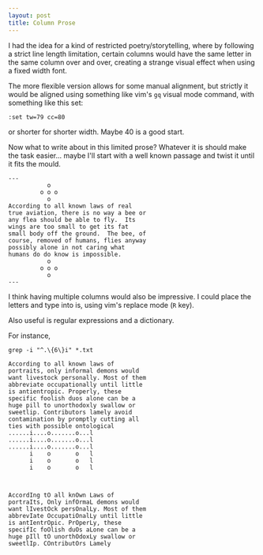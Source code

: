 ```yaml
---
layout: post
title: Column Prose
---
```


I had the idea for a kind of restricted
poetry/storytelling, where by
following a strict line length
limitation, certain columns would have
the same letter in the same column over
and over, creating a strange visual
effect when using a fixed width font.

The more flexible version allows for
some manual alignment, but strictly it
would be aligned using something like
vim's `gq` visual mode command, with
something like this set:

`:set tw=79 cc=80`

or shorter for shorter width. Maybe 40
is a good start.

Now what to write about in this limited
prose? Whatever it is should make the
task easier... maybe I'll start with a
well known passage and twist it until
it fits the mould.

    ---
               o                          
             o o o                        
               o                          
    According to all known laws of real
    true aviation, there is no way a bee or
    any flea should be able to fly.  Its
    wings are too small to get its fat
    small body off the ground.  The bee, of
    course, removed of humans, flies anyway
    possibly alone in not caring what
    humans do do know is impossible.
               o                          
             o o o                        
               o                          
    ---

I think having multiple columns would
also be impressive. I could place the
letters and type into is, using vim's
replace mode (`R` key).

Also useful is regular expressions and
a dictionary. 

For instance, 

`grep -i "^.\{6\}i" *.txt`

    According to all known laws of
    portraits, only informal demons would
    want livestock personally. Most of them
    abbreviate occupationally until little
    is antientropic. Properly, these
    specific foolish duos alone can be a 
    huge pill to unorthodoxly swallow or 
    sweetlip. Contributors lamely avoid
    contamination by promptly cutting all
    ties with possible ontological
    ......i....o.......o...l
    ......i....o.......o...l
    ......i....o.......o...l
          i    o       o   l
          i    o       o   l
          i    o       o   l


 
    AccordIng tO all knOwn Laws of
    portraIts, Only infOrmaL demons would
    want lIvestOck persOnalLy. Most of them
    abbrevIate OccupatiOnalLy until little
    is antIentrOpic. PrOperLy, these
    specifIc foOlish duOs aLone can be a 
    huge pIll tO unorthOdoxLy swallow or 
    sweetlIp. COntributOrs Lamely
